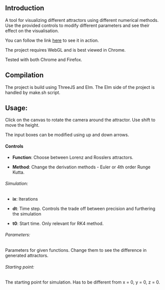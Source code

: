## Introduction

A tool for visualizing different attractors using different numerical methods.
Use the provided controls to modify different parameters and see their effect on the visualisation.

You can follow the link [here](http://student.agh.edu.pl/~mkloczko/fractal/) to see it in action.

The project requires WebGL and is best viewed in Chrome.

Tested with both Chrome and Firefox.

## Compilation

The project is build using ThreeJS and Elm. The Elm side of the project is handled by make.sh script.

## Usage:

Click on the canvas to rotate the camera around the attractor. Use shift to move the height.

The input boxes can be modified using up and down arrows.



#### Controls
- **Function**: Choose between Lorenz and Rosslers attractors.

- **Method**:  Change the derivation methods - Euler or 4th order Runge Kutta.


###### Simulation:
 - **ix**: Iterations

 - **dt**: Time step. Controls the trade off between precision and furthering the simulation

 - **t0**: Start time. Only relevant for RK4 method.


###### Parameters:
Parameters for given functions. Change them to see the difference in generated attractors.

###### Starting point:
The starting point for simulation. Has to be different from x = 0, y = 0, z = 0.